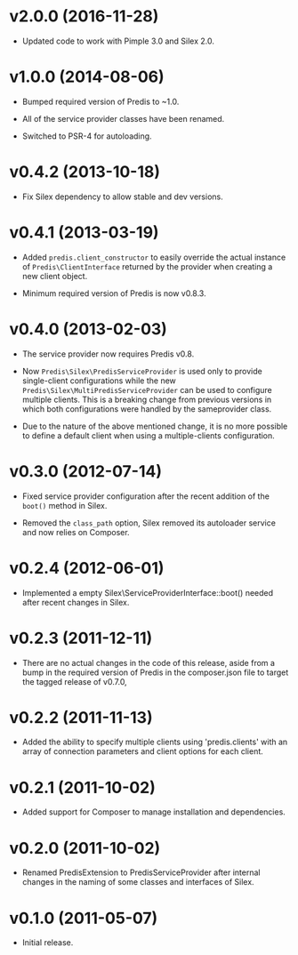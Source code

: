 v2.0.0 (2016-11-28)
================================================================================

- Updated code to work with Pimple 3.0 and Silex 2.0.


v1.0.0 (2014-08-06)
================================================================================

- Bumped required version of Predis to ~1.0.

- All of the service provider classes have been renamed.

- Switched to PSR-4 for autoloading.


v0.4.2 (2013-10-18)
================================================================================

- Fix Silex dependency to allow stable and dev versions.


v0.4.1 (2013-03-19)
================================================================================

- Added `predis.client_constructor` to easily override the actual instance of
  `Predis\ClientInterface` returned by the provider when creating a new client
  object.

- Minimum required version of Predis is now v0.8.3.


v0.4.0 (2013-02-03)
================================================================================

- The service provider now requires Predis v0.8.

- Now `Predis\Silex\PredisServiceProvider` is used only to provide single-client
  configurations while the new `Predis\Silex\MultiPredisServiceProvider` can be
  used to configure multiple clients. This is a breaking change from previous
  versions in which both configurations were handled by the sameprovider class.

- Due to the nature of the above mentioned change, it is no more possible to
  define a default client when using a multiple-clients configuration.


v0.3.0 (2012-07-14)
================================================================================

- Fixed service provider configuration after the recent addition of the `boot()`
  method in Silex.

- Removed the `class_path` option, Silex removed its autoloader service and now
  relies on Composer.


v0.2.4 (2012-06-01)
================================================================================

- Implemented a empty Silex\ServiceProviderInterface::boot() needed after recent
  changes in Silex.


v0.2.3 (2011-12-11)
================================================================================

- There are no actual changes in the code of this release, aside from a bump in
  the required version of Predis in the composer.json file to target the tagged
  release of v0.7.0,


v0.2.2 (2011-11-13)
================================================================================

- Added the ability to specify multiple clients using 'predis.clients' with an
  array of connection parameters and client options for each client.


v0.2.1 (2011-10-02)
================================================================================

- Added support for Composer to manage installation and dependencies.


v0.2.0 (2011-10-02)
================================================================================

- Renamed PredisExtension to PredisServiceProvider after internal changes in the
  naming of some classes and interfaces of Silex.


v0.1.0 (2011-05-07)
================================================================================

- Initial release.
